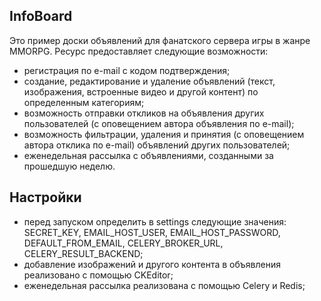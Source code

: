 ## InfoBoard

Это пример доски объявлений для фанатского сервера игры в жанре MMORPG. Ресурс предоставляет следующие возможности:
* регистрация по e-mail c кодом подтверждения;
* создание, редактирование и удаление объявлений (текст, изображения, встроенные видео и другой контент) по определенным категориям;
* возможность отправки откликов на объявления других пользователей (с оповещением автора объявления по e-mail);
* возможность фильтрации, удаления и принятия (с оповещением автора отклика по e-mail) объявлений других пользователей;
* еженедельная рассылка с объявлениями, созданными за прошедшую неделю.

## Настройки

* перед запуском определить в settings следующие значения: SECRET_KEY, EMAIL_HOST_USER, EMAIL_HOST_PASSWORD, DEFAULT_FROM_EMAIL, CELERY_BROKER_URL, CELERY_RESULT_BACKEND;
* добавление изображений и другого контента в объявления реализовано с помощью CKEditor;
* еженедельная рассылка реализована с помощью Celery и Redis;
